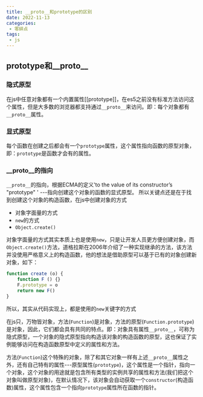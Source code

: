 ```yaml
---
title: __proto__和prototype的区别
date: 2022-11-13
categories:
 - 零碎点
tags:
 - js
---
```


## prototype和__proto__

### 隐式原型
在js中任意对象都有一个内置属性[[prototype]]，在es5之前没有标准方法访问这个属性，但是大多数的浏览器都支持通过`__proto__`来访问。即：每个对象都有`__proto__`属性。

### 显式原型
每个函数在创建之后都会有一个`prototype`属性，这个属性指向函数的原型对象，即：`prototype`是函数才会有的属性。

### __proto__的指向
`__proto__`的指向，根据ECMA的定义'to the value of its constructor’s "prototype" ' ---指向创建这个对象的函数的显式原型。
所以关键点还是在于找到创建这个对象的构造函数，在js中创建对象的方式
* 对象字面量的方式
* `new`的方式
* `Object.create()`

对象字面量的方式其实本质上也是使用`new`，只是让开发人员更方便创建对象，而`Object.create()`方法，道格拉斯在2006年介绍了一种实现继承的方法，该方法并没使用严格意义上的构造函数，他的想法是借助原型可以基于已有的对象创建新对象，如下：
```js
function create (o) {
    function F () {}
    F.prototype = o
    return new F()
}

```
所以，其实从代码实现上，都是使用的`new`关键字的方式

在js只，万物皆对象，方法(`Function`)是对象，方法的原型(`Function.prototype`)是对象，因此，它们都会具有共同的特点。即：对象具有属性`__proto__`，可称为隐式原型，一个对象的隐式原型指向构造该对象的构造函数的原型，这也保证了实例能够访问在构造函数原型中定义的属性和方法。

方法(`Function`)这个特殊的对象，除了和其它对象一样有上述`__proto__`属性之外，还有自己特有的属性---原型属性(`prototype`)，这个属性是一个指针，指向一个对象，这个对象的用途就是包含所有类型的实例共享的属性和方法(我们把这个对象叫做原型对象)，在默认情况下，该对象会自动获取一个`constructor`(构造函数)属性，这个属性包含一个指向`prototype`属性所在函数的指针。


